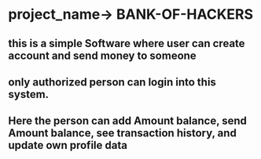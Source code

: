 # project_name-> BANK-OF-HACKERS


## this is a simple Software where user can create account and send money to someone
## only authorized person can login into this system.
## Here the person can add Amount balance, send Amount balance, see transaction history, and update own profile data 
